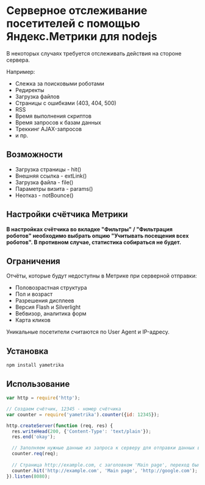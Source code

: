 # Серверное отслеживание посетителей с помощью Яндекс.Метрики для nodejs

В некоторых случаях требуется отслеживать действия на стороне сервера.

Например:
+ Слежка за поисковыми роботами
+ Редиректы
+ Загрузка файлов
+ Страницы с ошибками (403, 404, 500)
+ RSS
+ Время выполнения скриптов
+ Время запросов к базам данных
+ Треккинг AJAX-запросов
+ и пр.

## Возможности
+ Загрузка страницы - hit()
+ Внешняя ссылка - extLink()
+ Загрузка файла - file()
+ Параметры визита - params()
+ Неотказ - notBounce()

## Настройки счётчика Метрики
**В настройках счётчика во вкладке "Фильтры" / "Фильтрация роботов" необходимо выбрать опцию "Учитывать посещения всех роботов". В противном случае, статистика собираться не будет.**

## Ограничения
Отчёты, которые будут недоступны в Метрике при серверной отправки:
+ Половозрастная структура
+ Пол и возраст
+ Разрешения дисплеев
+ Версия Flash и Silverlight
+ Вебвизор, аналитика форм
+ Карта кликов

Уникальные посетители считаются по User Agent и IP-адресу.

## Установка
`npm install yametrika`

## Использование
  ```JavaScript
var http = require('http');

// Создаем счётчик, 12345 - номер счётчика
var counter = require('yametrika').counter({id: 12345});

http.createServer(function (req, res) {
    res.writeHead(200, {'Content-Type': 'text/plain'});
    res.end('okay');
  
    // Заполняем нужные данные из запроса к серверу для отправки данных в Метрику
    counter.req(req);
    
    // Страница http://example.com, с заголовком 'Main page', переход был с 'http://google.com' (реферер)
    counter.hit('http://example.com', 'Main page', 'http://google.com');
}).listen(8080);  
  ```